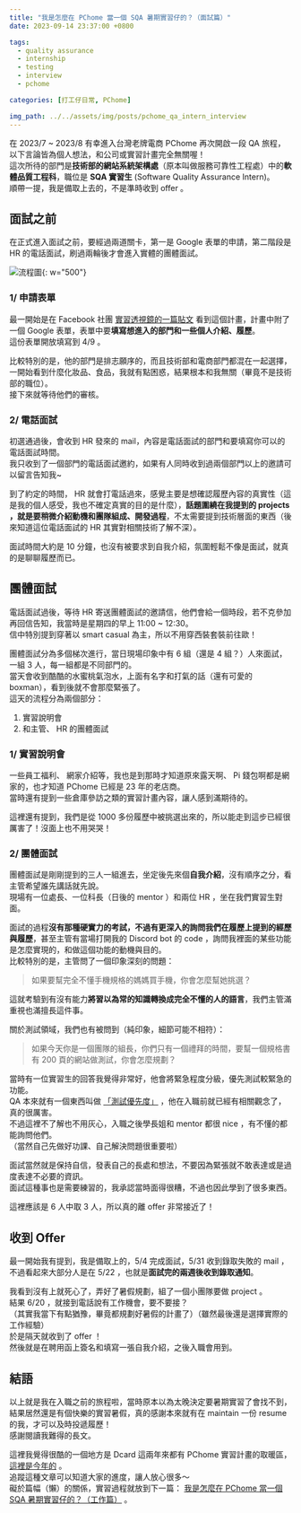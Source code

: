 ```yaml
---
title: "我是怎麼在 PChome 當一個 SQA 暑期實習仔的？（面試篇）"
date: 2023-09-14 23:37:00 +0800

tags: 
  - quality assurance
  - internship
  - testing
  - interview
  - pchome

categories: [打工仔日常, PChome]

img_path: ../../assets/img/posts/pchome_qa_intern_interview
---
```


在 2023/7 ~ 2023/8 有幸進入台灣老牌電商 PChome 再次開啟一段 QA 旅程，以下言論皆為個人想法，和公司或實習計畫完全無關喔！  
這次所待的部門是**技術部的網站系統架構處**（原本叫做服務可靠性工程處）中的**軟體品質工程科**，職位是 **SQA 實習生** (Software Quality Assurance Intern)。  
順帶一提，我是備取上去的，不是準時收到 offer 。

## 面試之前

在正式進入面試之前，要經過兩道關卡，第一是 Google 表單的申請，第二階段是 HR 的電話面試，刷過兩輪後才會進入實體的團體面試。

![流程圖](flow_picture.webp){: w="500"}

### 1/ 申請表單

最一開始是在 Facebook 社團 [實習透視鏡的一篇貼文](https://www.facebook.com/groups/internlens/posts/1683716148752238/) 看到這個計畫，計畫中附了一個 Google 表單，表單中要**填寫想進入的部門和一些個人介紹、履歷**。  
這份表單開放填寫到 4/9 。  

比較特別的是，他的部門是排志願序的，而且技術部和電商部門都混在一起選擇，一開始看到什麼化妝品、食品，我就有點困惑，結果根本和我無關（畢竟不是技術部的職位）。  
接下來就等待他們的審核。

### 2/ 電話面試

初選通過後，會收到 HR 發來的 mail，內容是電話面試的部門和要填寫你可以的電話面試時間。  
我只收到了一個部門的電話面試邀約，如果有人同時收到過兩個部門以上的邀請可以留言告知我~  

到了約定的時間， HR 就會打電話過來，感覺主要是想確認履歷內容的真實性（這是我的個人感受，我也不確定真實的目的是什麼），**話題圍繞在我提到的 projects ，就是要稍微介紹動機和團隊組成、開發過程**，不太需要提到技術層面的東西（後來知道這位電話面試的 HR 其實對相關技術了解不深）。  

面試時間大約是 10 分鐘，也沒有被要求到自我介紹，氛圍輕鬆不像是面試，就真的是聊聊履歷而已。

## 團體面試

電話面試過後，等待 HR 寄送團體面試的邀請信，他們會給一個時段，若不克參加再回信告知，我當時是星期四的早上 11:00 ~ 12:30。   
信中特別提到穿著以 smart casual 為主，所以不用穿西裝套裝前往歐！   

團體面試分為多個梯次進行，當日現場印象中有 6 組（還是 4 組？）人來面試，一組 3 人，每一組都是不同部門的。  
當天會收到酷酷的水蜜桃氣泡水，上面有名字和打氣的話（還有可愛的 boxman），看到後就不會那麼緊張了。  
這天的流程分為兩個部分：

1. 實習說明會
2. 和主管、 HR 的團體面試

### 1/ 實習說明會

一些員工福利、 網家介紹等，我也是到那時才知道原來露天啊、 Pi 錢包啊都是網家的，也才知道 PChome 已經是 23 年的老店商。  
當時還有提到一些倉庫參訪之類的實習計畫內容，讓人感到滿期待的。  

這裡還有提到，我們是從 1000 多份履歷中被挑選出來的，所以能走到這步已經很厲害了！沒面上也不用哭哭！

### 2/ 團體面試

團體面試是剛剛提到的三人一組進去，坐定後先來個**自我介紹**，沒有順序之分，看主管希望誰先講話就先說。  
現場有一位處長、一位科長（日後的 mentor ）和兩位 HR ，坐在我們實習生對面。  

面試的過程**沒有那種硬實力的考試，不過有更深入的詢問我們在履歷上提到的經歷與履歷**，甚至主管有當場打開我的 Discord bot 的 code ，詢問我裡面的某些功能是怎麼實現的，和做這個功能的動機與目的。  
比較特別的是，主管問了一個印象深刻的問題：

> 如果要幫完全不懂手機規格的媽媽買手機，你會怎麼幫她挑選？

這就考驗到有沒有能力**將習以為常的知識轉換成完全不懂的人的語言**，我們主管滿重視也滿擅長這件事。  

關於測試領域，我們也有被問到（純印象，細節可能不相符）：

> 如果今天你是一個團隊的組長，你們只有一個禮拜的時間，要幫一個規格書有 200 頁的網站做測試，你會怎麼規劃？

當時有一位實習生的回答我覺得非常好，他會將緊急程度分級，優先測試較緊急的功能。  
QA 本來就有一個東西叫做 [「測試優先度」](https://ithelp.ithome.com.tw/articles/10288601?sc=iThomeR) ，他在入職前就已經有相關觀念了，真的很厲害。  
不過這裡不了解也不用灰心，入職之後學長姐和 mentor 都很 nice ，有不懂的都能詢問他們。  
（當然自己先做好功課、自己解決問題很重要啦）  

面試當然就是保持自信，發表自己的長處和想法，不要因為緊張就不敢表達或是過度表達不必要的資訊。  
面試這種事也是需要練習的，我承認當時面得很糟，不過也因此學到了很多東西。

這裡應該是 6 人中取 3 人，所以真的離 offer 非常接近了！

## 收到 Offer

最一開始我有提到，我是備取上的，5/4 完成面試，5/31 收到錄取失敗的 mail ，不過看起來大部分人是在 5/22 ，也就是**面試完的兩週後收到錄取通知**。  

我看到沒有上就死心了，弄好了暑假規劃，組了一個小團隊要做 project 。  
結果 6/20 ，就接到電話說有工作機會，要不要接？  
（其實我當下有點猶豫，畢竟都規劃好暑假的計畫了）（雖然最後還是選擇實際的工作經驗）  
於是隔天就收到了 offer ！  
然後就是在聘用函上簽名和填寫一張自我介紹，之後入職會用到。

## 結語

以上就是我在入職之前的旅程啦，當時原本以為太晚決定要暑期實習了會找不到，結果居然還是有個快樂的實習暑假，真的感謝本來就有在 maintain 一份 resume 的我，才可以及時投遞履歷！  
感謝閱讀我難得的長文。

這裡我覺得很酷的一個地方是 Dcard 這兩年來都有 PChome 實習計畫的取暖區，[這裡是今年的](https://www.dcard.tw/f/job/p/241640656) 。  
追蹤這種文章可以知道大家的進度，讓人放心很多～  
礙於篇幅（懶）的關係，實習過程就放到下一篇： [我是怎麼在 PChome 當一個 SQA 暑期實習仔的？（工作篇）](/posts/pchome_qa_intern_working/) 。
